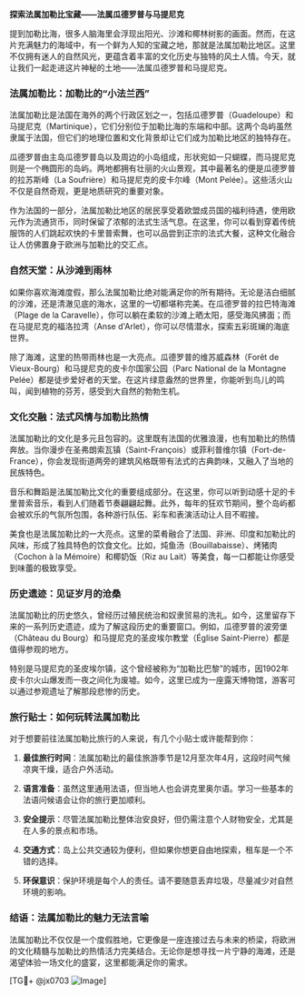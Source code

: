 **探索法属加勒比宝藏——法属瓜德罗普与马提尼克**

提到加勒比海，很多人脑海里会浮现出阳光、沙滩和椰林树影的画面。然而，在这片充满魅力的海域中，有一个鲜为人知的宝藏之地，那就是法属加勒比地区。这里不仅拥有迷人的自然风光，更蕴含着丰富的文化历史与独特的风土人情。今天，就让我们一起走进这片神秘的土地——法属瓜德罗普和马提尼克。

### 法属加勒比：加勒比的“小法兰西”

法属加勒比是法国在海外的两个行政区划之一，包括瓜德罗普（Guadeloupe）和马提尼克（Martinique），它们分别位于加勒比海的东端和中部。这两个岛屿虽然隶属于法国，但它们的地理位置和文化背景却让它们成为加勒比地区的独特存在。

瓜德罗普由主岛瓜德罗普岛以及周边的小岛组成，形状宛如一只蝴蝶，而马提尼克则是一个椭圆形的岛屿。两地都拥有壮丽的火山景观，其中最著名的便是瓜德罗普的拉苏斯峰（La Soufrière）和马提尼克的皮卡尔峰（Mont Pelée）。这些活火山不仅是自然奇观，更是地质研究的重要对象。

作为法国的一部分，法属加勒比地区的居民享受着欧盟成员国的福利待遇，使用欧元作为流通货币，同时保留了浓郁的法式生活气息。在这里，你可以看到穿着传统服饰的人们跳起欢快的卡里普索舞，也可以品尝到正宗的法式大餐，这种文化融合让人仿佛置身于欧洲与加勒比的交汇点。

### 自然天堂：从沙滩到雨林

如果你喜欢海滩度假，那么法属加勒比绝对能满足你的所有期待。无论是洁白细腻的沙滩，还是清澈见底的海水，这里的一切都堪称完美。在瓜德罗普的拉巴特海滩（Plage de la Caravelle），你可以躺在柔软的沙滩上晒太阳，感受海风拂面；而在马提尼克的福洛拉湾（Anse d'Arlet），你可以尽情潜水，探索五彩斑斓的海底世界。

除了海滩，这里的热带雨林也是一大亮点。瓜德罗普的维苏威森林（Forêt de Vieux-Bourg）和马提尼克的皮卡尔国家公园（Parc National de la Montagne Pelée）都是徒步爱好者的天堂。在这片绿意盎然的世界里，你能听到鸟儿的鸣叫，闻到植物的芬芳，感受到大自然的勃勃生机。

### 文化交融：法式风情与加勒比热情

法属加勒比的文化是多元且包容的。这里既有法国的优雅浪漫，也有加勒比的热情奔放。当你漫步在圣弗朗索瓦镇（Saint-François）或菲利普维尔镇（Fort-de-France），你会发现街道两旁的建筑风格既带有法式的古典韵味，又融入了当地的民族特色。

音乐和舞蹈是法属加勒比文化的重要组成部分。在这里，你可以听到动感十足的卡里普索音乐，看到人们随着节奏翩翩起舞。此外，每年的狂欢节期间，整个岛屿都会被欢乐的气氛所包围，各种游行队伍、彩车和表演活动让人目不暇接。

美食也是法属加勒比的一大亮点。这里的菜肴融合了法国、非洲、印度和加勒比的风味，形成了独具特色的饮食文化。比如，炖鱼汤（Bouillabaisse）、烤猪肉（Cochon à la Mémoire）和椰奶饭（Riz au Lait）等美食，每一口都能让你感受到味蕾的极致享受。

### 历史遗迹：见证岁月的沧桑

法属加勒比的历史悠久，曾经历过殖民统治和奴隶贸易的洗礼。如今，这里留存下来的一系列历史遗迹，成为了解这段历史的重要窗口。例如，瓜德罗普的波旁堡（Château du Bourg）和马提尼克的圣皮埃尔教堂（Église Saint-Pierre）都是值得参观的地方。

特别是马提尼克的圣皮埃尔镇，这个曾经被称为“加勒比巴黎”的城市，因1902年皮卡尔火山爆发而一夜之间化为废墟。如今，这里已成为一座露天博物馆，游客可以通过参观遗址了解那段悲惨的历史。

### 旅行贴士：如何玩转法属加勒比

对于想要前往法属加勒比旅行的人来说，有几个小贴士或许能帮到你：

1. **最佳旅行时间**：法属加勒比的最佳旅游季节是12月至次年4月，这段时间气候凉爽干燥，适合户外活动。
   
2. **语言准备**：虽然这里通用法语，但当地人也会讲克里奥尔语。学习一些基本的法语问候语会让你的旅行更加顺利。

3. **安全提示**：尽管法属加勒比整体治安良好，但仍需注意个人财物安全，尤其是在人多的景点和市场。

4. **交通方式**：岛上公共交通较为便利，但如果你想更自由地探索，租车是一个不错的选择。

5. **环保意识**：保护环境是每个人的责任。请不要随意丢弃垃圾，尽量减少对自然环境的影响。

### 结语：法属加勒比的魅力无法言喻

法属加勒比不仅仅是一个度假胜地，它更像是一座连接过去与未来的桥梁，将欧洲的文化精髓与加勒比的热情活力完美结合。无论你是想寻找一片宁静的海滩，还是渴望体验一场文化的盛宴，这里都能满足你的需求。

[TG💪+ @jx0703 ![Image](https://github.com/user-attachments/assets/dbca1d08-cadb-493c-b0ec-ad6f7a83f270)]